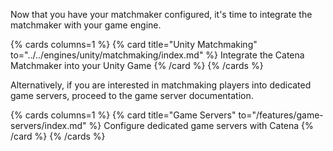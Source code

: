 Now that you have your matchmaker configured, it's time to integrate the matchmaker with your game engine.

{% cards columns=1 %}
    {% card title="Unity Matchmaking" to="../../engines/unity/matchmaking/index.md" %}
        Integrate the Catena Matchmaker into your Unity Game
    {% /card %}
{% /cards %}

Alternatively, if you are interested in matchmaking players into dedicated game servers, proceed to the game server documentation.

{% cards columns=1 %}
    {% card title="Game Servers" to="/features/game-servers/index.md" %}
        Configure dedicated game servers with Catena
    {% /card %}
{% /cards %}